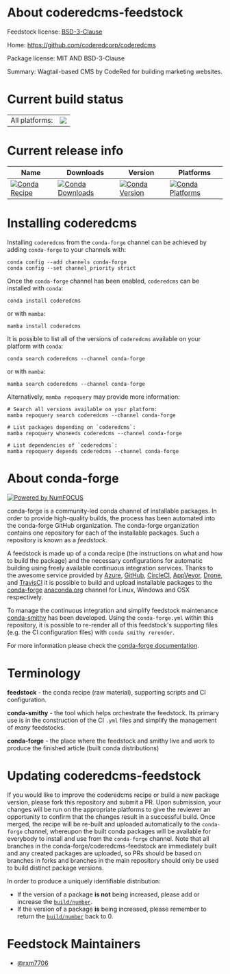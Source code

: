 About coderedcms-feedstock
==========================

Feedstock license: [BSD-3-Clause](https://github.com/conda-forge/coderedcms-feedstock/blob/main/LICENSE.txt)

Home: https://github.com/coderedcorp/coderedcms

Package license: MIT AND BSD-3-Clause

Summary: Wagtail-based CMS by CodeRed for building marketing websites.

Current build status
====================


<table><tr><td>All platforms:</td>
    <td>
      <a href="https://dev.azure.com/conda-forge/feedstock-builds/_build/latest?definitionId=21461&branchName=main">
        <img src="https://dev.azure.com/conda-forge/feedstock-builds/_apis/build/status/coderedcms-feedstock?branchName=main">
      </a>
    </td>
  </tr>
</table>

Current release info
====================

| Name | Downloads | Version | Platforms |
| --- | --- | --- | --- |
| [![Conda Recipe](https://img.shields.io/badge/recipe-coderedcms-green.svg)](https://anaconda.org/conda-forge/coderedcms) | [![Conda Downloads](https://img.shields.io/conda/dn/conda-forge/coderedcms.svg)](https://anaconda.org/conda-forge/coderedcms) | [![Conda Version](https://img.shields.io/conda/vn/conda-forge/coderedcms.svg)](https://anaconda.org/conda-forge/coderedcms) | [![Conda Platforms](https://img.shields.io/conda/pn/conda-forge/coderedcms.svg)](https://anaconda.org/conda-forge/coderedcms) |

Installing coderedcms
=====================

Installing `coderedcms` from the `conda-forge` channel can be achieved by adding `conda-forge` to your channels with:

```
conda config --add channels conda-forge
conda config --set channel_priority strict
```

Once the `conda-forge` channel has been enabled, `coderedcms` can be installed with `conda`:

```
conda install coderedcms
```

or with `mamba`:

```
mamba install coderedcms
```

It is possible to list all of the versions of `coderedcms` available on your platform with `conda`:

```
conda search coderedcms --channel conda-forge
```

or with `mamba`:

```
mamba search coderedcms --channel conda-forge
```

Alternatively, `mamba repoquery` may provide more information:

```
# Search all versions available on your platform:
mamba repoquery search coderedcms --channel conda-forge

# List packages depending on `coderedcms`:
mamba repoquery whoneeds coderedcms --channel conda-forge

# List dependencies of `coderedcms`:
mamba repoquery depends coderedcms --channel conda-forge
```


About conda-forge
=================

[![Powered by
NumFOCUS](https://img.shields.io/badge/powered%20by-NumFOCUS-orange.svg?style=flat&colorA=E1523D&colorB=007D8A)](https://numfocus.org)

conda-forge is a community-led conda channel of installable packages.
In order to provide high-quality builds, the process has been automated into the
conda-forge GitHub organization. The conda-forge organization contains one repository
for each of the installable packages. Such a repository is known as a *feedstock*.

A feedstock is made up of a conda recipe (the instructions on what and how to build
the package) and the necessary configurations for automatic building using freely
available continuous integration services. Thanks to the awesome service provided by
[Azure](https://azure.microsoft.com/en-us/services/devops/), [GitHub](https://github.com/),
[CircleCI](https://circleci.com/), [AppVeyor](https://www.appveyor.com/),
[Drone](https://cloud.drone.io/welcome), and [TravisCI](https://travis-ci.com/)
it is possible to build and upload installable packages to the
[conda-forge](https://anaconda.org/conda-forge) [anaconda.org](https://anaconda.org/)
channel for Linux, Windows and OSX respectively.

To manage the continuous integration and simplify feedstock maintenance
[conda-smithy](https://github.com/conda-forge/conda-smithy) has been developed.
Using the ``conda-forge.yml`` within this repository, it is possible to re-render all of
this feedstock's supporting files (e.g. the CI configuration files) with ``conda smithy rerender``.

For more information please check the [conda-forge documentation](https://conda-forge.org/docs/).

Terminology
===========

**feedstock** - the conda recipe (raw material), supporting scripts and CI configuration.

**conda-smithy** - the tool which helps orchestrate the feedstock.
                   Its primary use is in the construction of the CI ``.yml`` files
                   and simplify the management of *many* feedstocks.

**conda-forge** - the place where the feedstock and smithy live and work to
                  produce the finished article (built conda distributions)


Updating coderedcms-feedstock
=============================

If you would like to improve the coderedcms recipe or build a new
package version, please fork this repository and submit a PR. Upon submission,
your changes will be run on the appropriate platforms to give the reviewer an
opportunity to confirm that the changes result in a successful build. Once
merged, the recipe will be re-built and uploaded automatically to the
`conda-forge` channel, whereupon the built conda packages will be available for
everybody to install and use from the `conda-forge` channel.
Note that all branches in the conda-forge/coderedcms-feedstock are
immediately built and any created packages are uploaded, so PRs should be based
on branches in forks and branches in the main repository should only be used to
build distinct package versions.

In order to produce a uniquely identifiable distribution:
 * If the version of a package **is not** being increased, please add or increase
   the [``build/number``](https://docs.conda.io/projects/conda-build/en/latest/resources/define-metadata.html#build-number-and-string).
 * If the version of a package **is** being increased, please remember to return
   the [``build/number``](https://docs.conda.io/projects/conda-build/en/latest/resources/define-metadata.html#build-number-and-string)
   back to 0.

Feedstock Maintainers
=====================

* [@rxm7706](https://github.com/rxm7706/)

